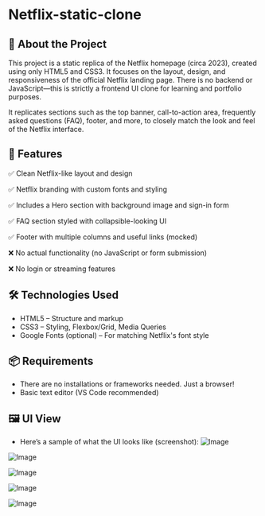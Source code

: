 # Netflix-static-clone
## 📝 About the Project
This project is a static replica of the Netflix homepage (circa 2023), created using only HTML5 and CSS3. It focuses on the layout, design, and responsiveness of the official Netflix landing page. There is no backend or JavaScript—this is strictly a frontend UI clone for learning and portfolio purposes.

It replicates sections such as the top banner, call-to-action area, frequently asked questions (FAQ), footer, and more, to closely match the look and feel of the Netflix interface.
## 🚀 Features
✅ Clean Netflix-like layout and design

✅ Netflix branding with custom fonts and styling

✅ Includes a Hero section with background image and sign-in form

✅ FAQ section styled with collapsible-looking UI

✅ Footer with multiple columns and useful links (mocked)

❌ No actual functionality (no JavaScript or form submission)

❌ No login or streaming features

## 🛠️ Technologies Used
- HTML5 – Structure and markup
- CSS3 – Styling, Flexbox/Grid, Media Queries
- Google Fonts (optional) – For matching Netflix's font style

## 📦 Requirements
- There are no installations or frameworks needed. Just a browser!
- Basic text editor (VS Code recommended)

## 🖼️ UI View
- Here’s a sample of what the UI looks like (screenshot):
![Image](https://github.com/user-attachments/assets/5b4f8c1b-cd29-428e-ae07-0443cf7b0395)

![Image](https://github.com/user-attachments/assets/4fdad019-5a2e-4ed0-9418-370dc9397a70)

![Image](https://github.com/user-attachments/assets/d3fdf906-5636-4ca7-a459-fb0759d6d984)

![Image](https://github.com/user-attachments/assets/ce68fbd8-a20b-4323-bcd8-7bc54a7fcbd1)

![Image](https://github.com/user-attachments/assets/cc01fc2e-c85e-481f-bf63-e279d2062bb2)
